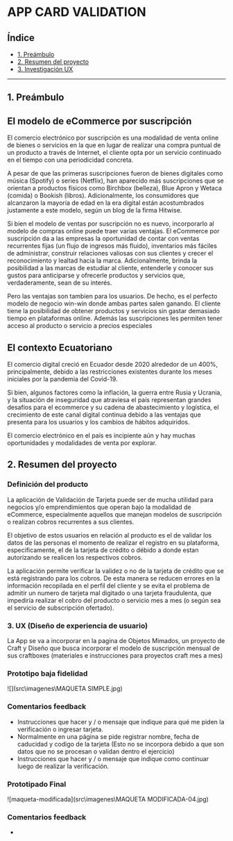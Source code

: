 
# APP CARD VALIDATION

## Índice

* [1. Preámbulo](#1-preámbulo)
* [2. Resumen del proyecto](#2-Resumen-del-proyecto)
* [3. Investigación UX ](#3UX)


***

## 1. Preámbulo

## El modelo de eCommerce por suscripción

El comercio electrónico por suscripción es una modalidad de venta online de bienes o servicios en la que en lugar de realizar una compra puntual de un producto a través de Internet, el cliente opta por un servicio continuado en el tiempo con una periodicidad concreta.

A pesar de que las primeras suscripciones fueron de bienes digitales como música (Spotify) o series (Netflix), han  aparecido más suscripciones que se orientan a productos físicos como Birchbox (belleza), Blue Apron y Wetaca (comida) o Bookish (libros). Adicionalmente, los consumidores que alcanzaron la mayoría de edad en la era digital están acostumbrados justamente a este modelo, según un blog de la firma Hitwise. 

Si bien el modelo de ventas por suscripción no es nuevo, incorporarlo al modelo de compras online puede traer varias ventajas. El eCommerce por suscripción da a las empresas la oportunidad de contar con ventas recurrentes fijas (un flujo de ingresos más fluido), inventarios más fáciles de administrar, construir relaciones valiosas con sus clientes y crecer el reconocimiento y lealtad hacia la marca. Adicionalmente, brinda la posibilidad a las marcas de estudiar al cliente, entenderle y conocer sus gustos para anticiparse y ofrecerle productos y servicios que, verdaderamente, sean de su interés.

Pero las ventajas son tambien para los usuarios. De hecho, es el perfecto modelo de negocio win-win donde ambas partes salen ganando. El cliente tiene la posibilidad de obtener productos y servicios sin gastar demasiado tiempo en plataformas online. Además las suscripciones les permiten tener acceso al producto o servicio a precios especiales


## El contexto Ecuatoriano

El comercio digital creció en Ecuador desde 2020 alrededor de un 400%, principalmente, debido a las restricciones existentes durante los meses iniciales por la pandemia del Covid-19. 

Si bien, algunos factores como la inflación, la guerra entre Rusia y Ucrania, y la situación de inseguridad que atraviesa el país representan grandes desafíos para el ecommerce y su cadena de abastecimiento y logística, el crecimiento de este canal digital continua debido a las ventajas que presenta para los usuarios y los cambios de hábitos adquiridos.

El comercio electrónico en el país es incipiente aún y hay muchas oportunidades y modalidades de venta por explorar.


## 2. Resumen del proyecto

### Definición del producto

La aplicación de Validación de Tarjeta puede ser de mucha utilidad para negocios y/o emprendimientos que operan bajo la modalidad de eCommerce, especialmente aquellos que manejan modelos de suscripción o realizan cobros recurrentes a sus clientes. 

El objetivo de estos usuarios en relación al producto es el de validar los datos de las personas el momento de realizar el registro en su plataforma, especificamente, el de la tarjeta de crédito o débido a donde estan autorizando se realicen los respectivos cobros. 

La aplicación permite verificar la validez o no de la tarjeta de crédito que se está registrando para los cobros. De esta manera se reducen errores en la información recopilada en el perfil del cliente y se evita el problema de admitir un numero de tarjeta mal digitado o una tarjeta fraudulenta, que impediría realizar el cobro del producto o servicio mes a mes (o según sea el servicio de subscripción ofertado). 


### 3. UX (Diseño de experiencia de usuario)

La App se va a incorporar en la pagina de Objetos Mimados, un proyecto de Craft y Diseño que busca incorporar el modelo de suscripción mensual de sus craftboxes (materiales e instrucciones para proyectos craft mes a mes)

### Prototipo baja fidelidad

![](src\imagenes\MAQUETA SIMPLE.jpg)


### Comentarios feedback

- Instrucciones que hacer y / o mensaje que indique para qué me piden la verificación o ingresar tarjeta.
- Normalmente en una página se pide registrar nombre, fecha de caducidad y codigo de la tarjeta (Esto no se incorpora debido a que son datos que no se procesan o validan dentro el ejercicio)
- Instrucciones que hacer y / o mensaje que indique como continuar luego de realizar la verificación.

### Prototipado Final

![maqueta-modificada](src\imagenes\MAQUETA MODIFICADA-04.jpg)

### Comentarios feedback

-
